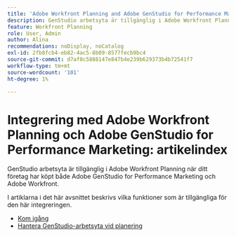```yaml
---
title: 'Adobe Workfront Planning and Adobe GenStudio for Performance Marketing Integration: Artikelindex'
description: GenStudio arbetsyta är tillgänglig i Adobe Workfront Planning när ditt företag har köpt både Adobe GenStudio for Performance Marketing och Adobe Workfront. I artiklarna i det här avsnittet beskrivs vilka funktioner som är tillgängliga för den här integreringen.
feature: Workfront Planning
role: User, Admin
author: Alina
recommendations: noDisplay, noCatalog
exl-id: 2fb8fcb4-eb82-4ac5-8b09-8577fecb9bc4
source-git-commit: d7af8c5888147e847b4e239b629373b4b72541f7
workflow-type: tm+mt
source-wordcount: '101'
ht-degree: 1%

---
```


<!--
Better metadata when published:
---
title: "Adobe Workfront Planning and Adobe GenStudio for Performance Marketing Integration: Article Index"
description: The GenStudio for Performance Marketing workspace is available in Adobe Workfront Planning when your company has purchased both products. The articles in this list describe the functionality available for this integration. 
feature: Workfront Planning
role: User, Admin
author: Alina
recommendations: noDisplay, noCatalog
---
-->

# Integrering med Adobe Workfront Planning och Adobe GenStudio for Performance Marketing: artikelindex

GenStudio arbetsyta är tillgänglig i Adobe Workfront Planning när ditt företag har köpt både Adobe GenStudio for Performance Marketing och Adobe Workfront.

I artiklarna i det här avsnittet beskrivs vilka funktioner som är tillgängliga för den här integreringen.

* [Kom igång](/help/quicksilver/planning/planning-and-genstudio-integration/get-started-with-workfront-planning-and-genstudio-integration.md)
* [Hantera GenStudio-arbetsyta vid planering](/help/quicksilver/planning/planning-and-genstudio-integration/manage-gen-studio-workspace-in-planning.md)
  <!--* [Promote Adobe Workfront Planning workspace to GenStudio](/help/quicksilver/planning/planning-and-genstudio-integration/promote-planning-workspace-to-genstudio.md)-->
